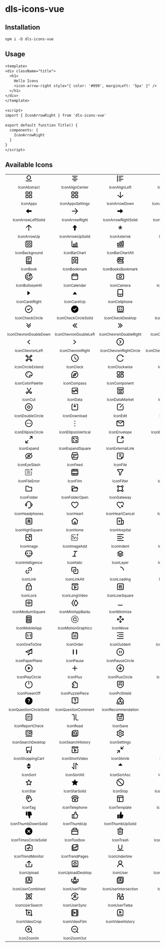 # dls-icons-vue

## Installation

```shell
npm i -D dls-icons-vue
```

## Usage

```vue
<template>
<div className="title">
  <h1>
    Hello Icons
    <icon-arrow-right style="{ color: '#999', marginLeft: '5px' }" />
  </h1>
</div>
</template>

<script>
import { IconArrowRight } from 'dls-icons-vue'

export default function Title() {
  components: {
    IconArrowRight
  }
}
</script>
```

## Available Icons

<table><tbody><tr><td align="center"><img src="../../svg/abstract.svg" height="24"/><br/><sub>IconAbstract</sub></td><td align="center"><img src="../../svg/align-center.svg" height="24"/><br/><sub>IconAlignCenter</sub></td><td align="center"><img src="../../svg/align-left.svg" height="24"/><br/><sub>IconAlignLeft</sub></td><td align="center"><img src="../../svg/align-right.svg" height="24"/><br/><sub>IconAlignRight</sub></td><td align="center"><img src="../../svg/anticlockwise.svg" height="24"/><br/><sub>IconAnticlockwise</sub></td></tr><tr><td align="center"><img src="../../svg/apps.svg" height="24"/><br/><sub>IconApps</sub></td><td align="center"><img src="../../svg/apps-settings.svg" height="24"/><br/><sub>IconAppsSettings</sub></td><td align="center"><img src="../../svg/arrow-down.svg" height="24"/><br/><sub>IconArrowDown</sub></td><td align="center"><img src="../../svg/arrow-down-solid.svg" height="24"/><br/><sub>IconArrowDownSolid</sub></td><td align="center"><img src="../../svg/arrow-left.svg" height="24"/><br/><sub>IconArrowLeft</sub></td></tr><tr><td align="center"><img src="../../svg/arrow-left-solid.svg" height="24"/><br/><sub>IconArrowLeftSolid</sub></td><td align="center"><img src="../../svg/arrow-right.svg" height="24"/><br/><sub>IconArrowRight</sub></td><td align="center"><img src="../../svg/arrow-right-solid.svg" height="24"/><br/><sub>IconArrowRightSolid</sub></td><td align="center"><img src="../../svg/arrow-to-bottom.svg" height="24"/><br/><sub>IconArrowToBottom</sub></td><td align="center"><img src="../../svg/arrow-to-top.svg" height="24"/><br/><sub>IconArrowToTop</sub></td></tr><tr><td align="center"><img src="../../svg/arrow-up.svg" height="24"/><br/><sub>IconArrowUp</sub></td><td align="center"><img src="../../svg/arrow-up-solid.svg" height="24"/><br/><sub>IconArrowUpSolid</sub></td><td align="center"><img src="../../svg/asterisk.svg" height="24"/><br/><sub>IconAsterisk</sub></td><td align="center"><img src="../../svg/attribute.svg" height="24"/><br/><sub>IconAttribute</sub></td><td align="center"><img src="../../svg/audio.svg" height="24"/><br/><sub>IconAudio</sub></td></tr><tr><td align="center"><img src="../../svg/background.svg" height="24"/><br/><sub>IconBackground</sub></td><td align="center"><img src="../../svg/bar-chart.svg" height="24"/><br/><sub>IconBarChart</sub></td><td align="center"><img src="../../svg/bar-chart-alt.svg" height="24"/><br/><sub>IconBarChartAlt</sub></td><td align="center"><img src="../../svg/bell.svg" height="24"/><br/><sub>IconBell</sub></td><td align="center"><img src="../../svg/bold.svg" height="24"/><br/><sub>IconBold</sub></td></tr><tr><td align="center"><img src="../../svg/book.svg" height="24"/><br/><sub>IconBook</sub></td><td align="center"><img src="../../svg/bookmark.svg" height="24"/><br/><sub>IconBookmark</sub></td><td align="center"><img src="../../svg/books-bookmark.svg" height="24"/><br/><sub>IconBooksBookmark</sub></td><td align="center"><img src="../../svg/bulb.svg" height="24"/><br/><sub>IconBulb</sub></td><td align="center"><img src="../../svg/bullseye.svg" height="24"/><br/><sub>IconBullseye</sub></td></tr><tr><td align="center"><img src="../../svg/bullseye-hit.svg" height="24"/><br/><sub>IconBullseyeHit</sub></td><td align="center"><img src="../../svg/calendar.svg" height="24"/><br/><sub>IconCalendar</sub></td><td align="center"><img src="../../svg/camera.svg" height="24"/><br/><sub>IconCamera</sub></td><td align="center"><img src="../../svg/caret-down.svg" height="24"/><br/><sub>IconCaretDown</sub></td><td align="center"><img src="../../svg/caret-left.svg" height="24"/><br/><sub>IconCaretLeft</sub></td></tr><tr><td align="center"><img src="../../svg/caret-right.svg" height="24"/><br/><sub>IconCaretRight</sub></td><td align="center"><img src="../../svg/caret-up.svg" height="24"/><br/><sub>IconCaretUp</sub></td><td align="center"><img src="../../svg/cellphone.svg" height="24"/><br/><sub>IconCellphone</sub></td><td align="center"><img src="../../svg/chat.svg" height="24"/><br/><sub>IconChat</sub></td><td align="center"><img src="../../svg/check.svg" height="24"/><br/><sub>IconCheck</sub></td></tr><tr><td align="center"><img src="../../svg/check-circle.svg" height="24"/><br/><sub>IconCheckCircle</sub></td><td align="center"><img src="../../svg/check-circle-solid.svg" height="24"/><br/><sub>IconCheckCircleSolid</sub></td><td align="center"><img src="../../svg/check-desktop.svg" height="24"/><br/><sub>IconCheckDesktop</sub></td><td align="center"><img src="../../svg/check-square.svg" height="24"/><br/><sub>IconCheckSquare</sub></td><td align="center"><img src="../../svg/check-square-solid.svg" height="24"/><br/><sub>IconCheckSquareSolid</sub></td></tr><tr><td align="center"><img src="../../svg/chevron-double-down.svg" height="24"/><br/><sub>IconChevronDoubleDown</sub></td><td align="center"><img src="../../svg/chevron-double-left.svg" height="24"/><br/><sub>IconChevronDoubleLeft</sub></td><td align="center"><img src="../../svg/chevron-double-right.svg" height="24"/><br/><sub>IconChevronDoubleRight</sub></td><td align="center"><img src="../../svg/chevron-double-up.svg" height="24"/><br/><sub>IconChevronDoubleUp</sub></td><td align="center"><img src="../../svg/chevron-down.svg" height="24"/><br/><sub>IconChevronDown</sub></td></tr><tr><td align="center"><img src="../../svg/chevron-left.svg" height="24"/><br/><sub>IconChevronLeft</sub></td><td align="center"><img src="../../svg/chevron-right.svg" height="24"/><br/><sub>IconChevronRight</sub></td><td align="center"><img src="../../svg/chevron-right-circle.svg" height="24"/><br/><sub>IconChevronRightCircle</sub></td><td align="center"><img src="../../svg/chevron-right-circle-solid.svg" height="24"/><br/><sub>IconChevronRightCircleSolid</sub></td><td align="center"><img src="../../svg/chevron-up.svg" height="24"/><br/><sub>IconChevronUp</sub></td></tr><tr><td align="center"><img src="../../svg/circle-extend.svg" height="24"/><br/><sub>IconCircleExtend</sub></td><td align="center"><img src="../../svg/clock.svg" height="24"/><br/><sub>IconClock</sub></td><td align="center"><img src="../../svg/clockwise.svg" height="24"/><br/><sub>IconClockwise</sub></td><td align="center"><img src="../../svg/cny-circle.svg" height="24"/><br/><sub>IconCnyCircle</sub></td><td align="center"><img src="../../svg/coin.svg" height="24"/><br/><sub>IconCoin</sub></td></tr><tr><td align="center"><img src="../../svg/color-palette.svg" height="24"/><br/><sub>IconColorPalette</sub></td><td align="center"><img src="../../svg/compass.svg" height="24"/><br/><sub>IconCompass</sub></td><td align="center"><img src="../../svg/component.svg" height="24"/><br/><sub>IconComponent</sub></td><td align="center"><img src="../../svg/copy.svg" height="24"/><br/><sub>IconCopy</sub></td><td align="center"><img src="../../svg/crop.svg" height="24"/><br/><sub>IconCrop</sub></td></tr><tr><td align="center"><img src="../../svg/cut.svg" height="24"/><br/><sub>IconCut</sub></td><td align="center"><img src="../../svg/data.svg" height="24"/><br/><sub>IconData</sub></td><td align="center"><img src="../../svg/data-market.svg" height="24"/><br/><sub>IconDataMarket</sub></td><td align="center"><img src="../../svg/database.svg" height="24"/><br/><sub>IconDatabase</sub></td><td align="center"><img src="../../svg/desktop.svg" height="24"/><br/><sub>IconDesktop</sub></td></tr><tr><td align="center"><img src="../../svg/double-circle.svg" height="24"/><br/><sub>IconDoubleCircle</sub></td><td align="center"><img src="../../svg/download.svg" height="24"/><br/><sub>IconDownload</sub></td><td align="center"><img src="../../svg/edit.svg" height="24"/><br/><sub>IconEdit</sub></td><td align="center"><img src="../../svg/element.svg" height="24"/><br/><sub>IconElement</sub></td><td align="center"><img src="../../svg/ellipsis.svg" height="24"/><br/><sub>IconEllipsis</sub></td></tr><tr><td align="center"><img src="../../svg/ellipsis-circle.svg" height="24"/><br/><sub>IconEllipsisCircle</sub></td><td align="center"><img src="../../svg/ellipsis-vertical.svg" height="24"/><br/><sub>IconEllipsisVertical</sub></td><td align="center"><img src="../../svg/envelope.svg" height="24"/><br/><sub>IconEnvelope</sub></td><td align="center"><img src="../../svg/exclamation-circle.svg" height="24"/><br/><sub>IconExclamationCircle</sub></td><td align="center"><img src="../../svg/exclamation-circle-solid.svg" height="24"/><br/><sub>IconExclamationCircleSolid</sub></td></tr><tr><td align="center"><img src="../../svg/expand.svg" height="24"/><br/><sub>IconExpand</sub></td><td align="center"><img src="../../svg/expand-square.svg" height="24"/><br/><sub>IconExpandSquare</sub></td><td align="center"><img src="../../svg/external-link.svg" height="24"/><br/><sub>IconExternalLink</sub></td><td align="center"><img src="../../svg/eye.svg" height="24"/><br/><sub>IconEye</sub></td><td align="center"><img src="../../svg/eye-bright.svg" height="24"/><br/><sub>IconEyeBright</sub></td></tr><tr><td align="center"><img src="../../svg/eye-slash.svg" height="24"/><br/><sub>IconEyeSlash</sub></td><td align="center"><img src="../../svg/feed.svg" height="24"/><br/><sub>IconFeed</sub></td><td align="center"><img src="../../svg/file.svg" height="24"/><br/><sub>IconFile</sub></td><td align="center"><img src="../../svg/file-add.svg" height="24"/><br/><sub>IconFileAdd</sub></td><td align="center"><img src="../../svg/file-edit.svg" height="24"/><br/><sub>IconFileEdit</sub></td></tr><tr><td align="center"><img src="../../svg/file-error.svg" height="24"/><br/><sub>IconFileError</sub></td><td align="center"><img src="../../svg/film.svg" height="24"/><br/><sub>IconFilm</sub></td><td align="center"><img src="../../svg/filter.svg" height="24"/><br/><sub>IconFilter</sub></td><td align="center"><img src="../../svg/filter-solid.svg" height="24"/><br/><sub>IconFilterSolid</sub></td><td align="center"><img src="../../svg/flag.svg" height="24"/><br/><sub>IconFlag</sub></td></tr><tr><td align="center"><img src="../../svg/folder.svg" height="24"/><br/><sub>IconFolder</sub></td><td align="center"><img src="../../svg/folder-open.svg" height="24"/><br/><sub>IconFolderOpen</sub></td><td align="center"><img src="../../svg/gateway.svg" height="24"/><br/><sub>IconGateway</sub></td><td align="center"><img src="../../svg/gift.svg" height="24"/><br/><sub>IconGift</sub></td><td align="center"><img src="../../svg/hamburger.svg" height="24"/><br/><sub>IconHamburger</sub></td></tr><tr><td align="center"><img src="../../svg/headphones.svg" height="24"/><br/><sub>IconHeadphones</sub></td><td align="center"><img src="../../svg/heart.svg" height="24"/><br/><sub>IconHeart</sub></td><td align="center"><img src="../../svg/heart-cancel.svg" height="24"/><br/><sub>IconHeartCancel</sub></td><td align="center"><img src="../../svg/heart-solid.svg" height="24"/><br/><sub>IconHeartSolid</sub></td><td align="center"><img src="../../svg/hierarchy.svg" height="24"/><br/><sub>IconHierarchy</sub></td></tr><tr><td align="center"><img src="../../svg/high-square.svg" height="24"/><br/><sub>IconHighSquare</sub></td><td align="center"><img src="../../svg/home.svg" height="24"/><br/><sub>IconHome</sub></td><td align="center"><img src="../../svg/hospital.svg" height="24"/><br/><sub>IconHospital</sub></td><td align="center"><img src="../../svg/id-card.svg" height="24"/><br/><sub>IconIdCard</sub></td><td align="center"><img src="../../svg/id-card-back.svg" height="24"/><br/><sub>IconIdCardBack</sub></td></tr><tr><td align="center"><img src="../../svg/image.svg" height="24"/><br/><sub>IconImage</sub></td><td align="center"><img src="../../svg/image-add.svg" height="24"/><br/><sub>IconImageAdd</sub></td><td align="center"><img src="../../svg/indent.svg" height="24"/><br/><sub>IconIndent</sub></td><td align="center"><img src="../../svg/info-circle.svg" height="24"/><br/><sub>IconInfoCircle</sub></td><td align="center"><img src="../../svg/info-circle-solid.svg" height="24"/><br/><sub>IconInfoCircleSolid</sub></td></tr><tr><td align="center"><img src="../../svg/intelligence.svg" height="24"/><br/><sub>IconIntelligence</sub></td><td align="center"><img src="../../svg/italic.svg" height="24"/><br/><sub>IconItalic</sub></td><td align="center"><img src="../../svg/layer.svg" height="24"/><br/><sub>IconLayer</sub></td><td align="center"><img src="../../svg/line-chart.svg" height="24"/><br/><sub>IconLineChart</sub></td><td align="center"><img src="../../svg/line-chart-alt.svg" height="24"/><br/><sub>IconLineChartAlt</sub></td></tr><tr><td align="center"><img src="../../svg/link.svg" height="24"/><br/><sub>IconLink</sub></td><td align="center"><img src="../../svg/link-alt.svg" height="24"/><br/><sub>IconLinkAlt</sub></td><td align="center"><img src="../../svg/loading.svg" height="24"/><br/><sub>IconLoading</sub></td><td align="center"><img src="../../svg/location.svg" height="24"/><br/><sub>IconLocation</sub></td><td align="center"><img src="../../svg/location-copy.svg" height="24"/><br/><sub>IconLocationCopy</sub></td></tr><tr><td align="center"><img src="../../svg/lock.svg" height="24"/><br/><sub>IconLock</sub></td><td align="center"><img src="../../svg/long-video.svg" height="24"/><br/><sub>IconLongVideo</sub></td><td align="center"><img src="../../svg/low-square.svg" height="24"/><br/><sub>IconLowSquare</sub></td><td align="center"><img src="../../svg/market.svg" height="24"/><br/><sub>IconMarket</sub></td><td align="center"><img src="../../svg/media-add.svg" height="24"/><br/><sub>IconMediaAdd</sub></td></tr><tr><td align="center"><img src="../../svg/medium-square.svg" height="24"/><br/><sub>IconMediumSquare</sub></td><td align="center"><img src="../../svg/mini-app-baidu.svg" height="24"/><br/><sub>IconMiniAppBaidu</sub></td><td align="center"><img src="../../svg/minimize.svg" height="24"/><br/><sub>IconMinimize</sub></td><td align="center"><img src="../../svg/minus.svg" height="24"/><br/><sub>IconMinus</sub></td><td align="center"><img src="../../svg/minus-circle.svg" height="24"/><br/><sub>IconMinusCircle</sub></td></tr><tr><td align="center"><img src="../../svg/mobile-app.svg" height="24"/><br/><sub>IconMobileApp</sub></td><td align="center"><img src="../../svg/motion-graphics.svg" height="24"/><br/><sub>IconMotionGraphics</sub></td><td align="center"><img src="../../svg/move.svg" height="24"/><br/><sub>IconMove</sub></td><td align="center"><img src="../../svg/music.svg" height="24"/><br/><sub>IconMusic</sub></td><td align="center"><img src="../../svg/mute.svg" height="24"/><br/><sub>IconMute</sub></td></tr><tr><td align="center"><img src="../../svg/one-to-one.svg" height="24"/><br/><sub>IconOneToOne</sub></td><td align="center"><img src="../../svg/order.svg" height="24"/><br/><sub>IconOrder</sub></td><td align="center"><img src="../../svg/outdent.svg" height="24"/><br/><sub>IconOutdent</sub></td><td align="center"><img src="../../svg/outstanding.svg" height="24"/><br/><sub>IconOutstanding</sub></td><td align="center"><img src="../../svg/paper-clip.svg" height="24"/><br/><sub>IconPaperClip</sub></td></tr><tr><td align="center"><img src="../../svg/paper-plane.svg" height="24"/><br/><sub>IconPaperPlane</sub></td><td align="center"><img src="../../svg/pause.svg" height="24"/><br/><sub>IconPause</sub></td><td align="center"><img src="../../svg/pause-circle.svg" height="24"/><br/><sub>IconPauseCircle</sub></td><td align="center"><img src="../../svg/pencil.svg" height="24"/><br/><sub>IconPencil</sub></td><td align="center"><img src="../../svg/play.svg" height="24"/><br/><sub>IconPlay</sub></td></tr><tr><td align="center"><img src="../../svg/play-circle.svg" height="24"/><br/><sub>IconPlayCircle</sub></td><td align="center"><img src="../../svg/plus.svg" height="24"/><br/><sub>IconPlus</sub></td><td align="center"><img src="../../svg/plus-circle.svg" height="24"/><br/><sub>IconPlusCircle</sub></td><td align="center"><img src="../../svg/plus-square.svg" height="24"/><br/><sub>IconPlusSquare</sub></td><td align="center"><img src="../../svg/plus-square-solid.svg" height="24"/><br/><sub>IconPlusSquareSolid</sub></td></tr><tr><td align="center"><img src="../../svg/power-off.svg" height="24"/><br/><sub>IconPowerOff</sub></td><td align="center"><img src="../../svg/puzzle-piece.svg" height="24"/><br/><sub>IconPuzzlePiece</sub></td><td align="center"><img src="../../svg/pv-shield.svg" height="24"/><br/><sub>IconPvShield</sub></td><td align="center"><img src="../../svg/qrcode.svg" height="24"/><br/><sub>IconQrcode</sub></td><td align="center"><img src="../../svg/question-circle.svg" height="24"/><br/><sub>IconQuestionCircle</sub></td></tr><tr><td align="center"><img src="../../svg/question-circle-solid.svg" height="24"/><br/><sub>IconQuestionCircleSolid</sub></td><td align="center"><img src="../../svg/question-comment.svg" height="24"/><br/><sub>IconQuestionComment</sub></td><td align="center"><img src="../../svg/recommendation.svg" height="24"/><br/><sub>IconRecommendation</sub></td><td align="center"><img src="../../svg/redo.svg" height="24"/><br/><sub>IconRedo</sub></td><td align="center"><img src="../../svg/report.svg" height="24"/><br/><sub>IconReport</sub></td></tr><tr><td align="center"><img src="../../svg/report-check.svg" height="24"/><br/><sub>IconReportCheck</sub></td><td align="center"><img src="../../svg/road.svg" height="24"/><br/><sub>IconRoad</sub></td><td align="center"><img src="../../svg/save.svg" height="24"/><br/><sub>IconSave</sub></td><td align="center"><img src="../../svg/scan.svg" height="24"/><br/><sub>IconScan</sub></td><td align="center"><img src="../../svg/search.svg" height="24"/><br/><sub>IconSearch</sub></td></tr><tr><td align="center"><img src="../../svg/search-desktop.svg" height="24"/><br/><sub>IconSearchDesktop</sub></td><td align="center"><img src="../../svg/search-history.svg" height="24"/><br/><sub>IconSearchHistory</sub></td><td align="center"><img src="../../svg/settings.svg" height="24"/><br/><sub>IconSettings</sub></td><td align="center"><img src="../../svg/share.svg" height="24"/><br/><sub>IconShare</sub></td><td align="center"><img src="../../svg/shopping-bag.svg" height="24"/><br/><sub>IconShoppingBag</sub></td></tr><tr><td align="center"><img src="../../svg/shopping-cart.svg" height="24"/><br/><sub>IconShoppingCart</sub></td><td align="center"><img src="../../svg/short-video.svg" height="24"/><br/><sub>IconShortVideo</sub></td><td align="center"><img src="../../svg/shrink.svg" height="24"/><br/><sub>IconShrink</sub></td><td align="center"><img src="../../svg/sign-out.svg" height="24"/><br/><sub>IconSignOut</sub></td><td align="center"><img src="../../svg/sliders-square.svg" height="24"/><br/><sub>IconSlidersSquare</sub></td></tr><tr><td align="center"><img src="../../svg/sort.svg" height="24"/><br/><sub>IconSort</sub></td><td align="center"><img src="../../svg/sort-alt.svg" height="24"/><br/><sub>IconSortAlt</sub></td><td align="center"><img src="../../svg/sort-asc.svg" height="24"/><br/><sub>IconSortAsc</sub></td><td align="center"><img src="../../svg/sort-desc.svg" height="24"/><br/><sub>IconSortDesc</sub></td><td align="center"><img src="../../svg/square-rotation.svg" height="24"/><br/><sub>IconSquareRotation</sub></td></tr><tr><td align="center"><img src="../../svg/star.svg" height="24"/><br/><sub>IconStar</sub></td><td align="center"><img src="../../svg/star-solid.svg" height="24"/><br/><sub>IconStarSolid</sub></td><td align="center"><img src="../../svg/stop.svg" height="24"/><br/><sub>IconStop</sub></td><td align="center"><img src="../../svg/strikethrough.svg" height="24"/><br/><sub>IconStrikethrough</sub></td><td align="center"><img src="../../svg/sync.svg" height="24"/><br/><sub>IconSync</sub></td></tr><tr><td align="center"><img src="../../svg/tag.svg" height="24"/><br/><sub>IconTag</sub></td><td align="center"><img src="../../svg/telephone.svg" height="24"/><br/><sub>IconTelephone</sub></td><td align="center"><img src="../../svg/template.svg" height="24"/><br/><sub>IconTemplate</sub></td><td align="center"><img src="../../svg/text-square.svg" height="24"/><br/><sub>IconTextSquare</sub></td><td align="center"><img src="../../svg/thumb-down.svg" height="24"/><br/><sub>IconThumbDown</sub></td></tr><tr><td align="center"><img src="../../svg/thumb-down-solid.svg" height="24"/><br/><sub>IconThumbDownSolid</sub></td><td align="center"><img src="../../svg/thumb-up.svg" height="24"/><br/><sub>IconThumbUp</sub></td><td align="center"><img src="../../svg/thumb-up-solid.svg" height="24"/><br/><sub>IconThumbUpSolid</sub></td><td align="center"><img src="../../svg/times.svg" height="24"/><br/><sub>IconTimes</sub></td><td align="center"><img src="../../svg/times-circle.svg" height="24"/><br/><sub>IconTimesCircle</sub></td></tr><tr><td align="center"><img src="../../svg/times-circle-solid.svg" height="24"/><br/><sub>IconTimesCircleSolid</sub></td><td align="center"><img src="../../svg/toolbox.svg" height="24"/><br/><sub>IconToolbox</sub></td><td align="center"><img src="../../svg/trash.svg" height="24"/><br/><sub>IconTrash</sub></td><td align="center"><img src="../../svg/treasure-chest.svg" height="24"/><br/><sub>IconTreasureChest</sub></td><td align="center"><img src="../../svg/trend-desktop.svg" height="24"/><br/><sub>IconTrendDesktop</sub></td></tr><tr><td align="center"><img src="../../svg/trend-monitor.svg" height="24"/><br/><sub>IconTrendMonitor</sub></td><td align="center"><img src="../../svg/trend-pages.svg" height="24"/><br/><sub>IconTrendPages</sub></td><td align="center"><img src="../../svg/underline.svg" height="24"/><br/><sub>IconUnderline</sub></td><td align="center"><img src="../../svg/undo.svg" height="24"/><br/><sub>IconUndo</sub></td><td align="center"><img src="../../svg/unlock.svg" height="24"/><br/><sub>IconUnlock</sub></td></tr><tr><td align="center"><img src="../../svg/upload.svg" height="24"/><br/><sub>IconUpload</sub></td><td align="center"><img src="../../svg/upload-desktop.svg" height="24"/><br/><sub>IconUploadDesktop</sub></td><td align="center"><img src="../../svg/user.svg" height="24"/><br/><sub>IconUser</sub></td><td align="center"><img src="../../svg/user-bookmark.svg" height="24"/><br/><sub>IconUserBookmark</sub></td><td align="center"><img src="../../svg/user-circle.svg" height="24"/><br/><sub>IconUserCircle</sub></td></tr><tr><td align="center"><img src="../../svg/user-combined.svg" height="24"/><br/><sub>IconUserCombined</sub></td><td align="center"><img src="../../svg/user-filter.svg" height="24"/><br/><sub>IconUserFilter</sub></td><td align="center"><img src="../../svg/user-intersection.svg" height="24"/><br/><sub>IconUserIntersection</sub></td><td align="center"><img src="../../svg/user-label.svg" height="24"/><br/><sub>IconUserLabel</sub></td><td align="center"><img src="../../svg/user-mobile.svg" height="24"/><br/><sub>IconUserMobile</sub></td></tr><tr><td align="center"><img src="../../svg/user-search.svg" height="24"/><br/><sub>IconUserSearch</sub></td><td align="center"><img src="../../svg/user-sync.svg" height="24"/><br/><sub>IconUserSync</sub></td><td align="center"><img src="../../svg/user-tieba.svg" height="24"/><br/><sub>IconUserTieba</sub></td><td align="center"><img src="../../svg/video.svg" height="24"/><br/><sub>IconVideo</sub></td><td align="center"><img src="../../svg/video-add.svg" height="24"/><br/><sub>IconVideoAdd</sub></td></tr><tr><td align="center"><img src="../../svg/video-crop.svg" height="24"/><br/><sub>IconVideoCrop</sub></td><td align="center"><img src="../../svg/video-film.svg" height="24"/><br/><sub>IconVideoFilm</sub></td><td align="center"><img src="../../svg/video-history.svg" height="24"/><br/><sub>IconVideoHistory</sub></td><td align="center"><img src="../../svg/volume.svg" height="24"/><br/><sub>IconVolume</sub></td><td align="center"><img src="../../svg/whirlpool.svg" height="24"/><br/><sub>IconWhirlpool</sub></td></tr><tr><td align="center"><img src="../../svg/zoom-in.svg" height="24"/><br/><sub>IconZoomIn</sub></td><td align="center"><img src="../../svg/zoom-out.svg" height="24"/><br/><sub>IconZoomOut</sub></td><td align="center"></td><td align="center"></td><td align="center"></td></tr></tbody></table>

